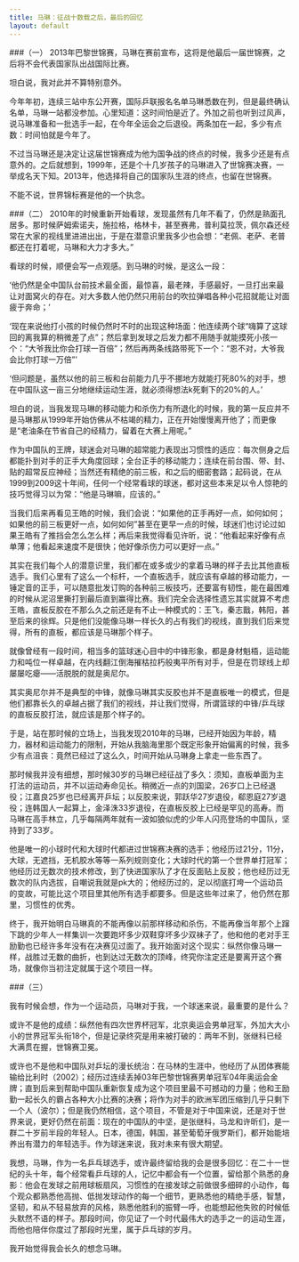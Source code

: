 ```yaml
---
title: 马琳：征战十数载之后，最后的回忆
layout: default
---
```


###（一）
2013年巴黎世锦赛，马琳在赛前宣布，这将是他最后一届世锦赛，之后将不会代表国家队出战国际比赛。

坦白说，我对此并不算特别意外。

今年年初，连续三站中东公开赛，国际乒联报名名单马琳悉数在列，但是最终确认名单，马琳一站都没参加。心里知道：这时间怕是近了。外加之前也听到过风声，说马琳准备和一批选手一起，在今年全运会之后退役。两条加在一起，多少有点数：时间怕就是今年了。

不过当马琳还是决定让这届世锦赛成为他为国争战的终点的时候，我多少还是有点意外的。之后就想到，1999年，还是个十几岁孩子的马琳进入了世锦赛决赛，一举成名天下知。2013年，他选择将自己的国家队生涯的终点，也留在世锦赛。

不能不说，世界锦标赛是他的一个执念。


###（二）
2010年的时候重新开始看球，发现虽然有几年不看了，仍然是熟面孔居多。那时候萨姆索诺夫，施拉格，格林卡，甚至赛弗，普利莫拉茨，佩尔森还经常在大家的视线里进进出出，于是在潜意识里我多少也会想：“老佩、老萨、老普都还在打着呢，马琳和大力才多大。”

看球的时候，顺便会写一点观感。到马琳的时候，是这么一段：

‘他仍然是全中国队台前技术最全面，最惊喜，最老辣，手感最好，一旦打出来最让对面窝火的存在。对大多数人他仍然只用前台的吹拉弹唱各种小花招就能让对面疲于奔命；’

‘现在来说他打小孩的时候仍然时不时的出现这种场面：他连续两个球“嗨算了这球回的离我算的稍微差了点”；然后拿到发球之后发力都不用随手就能摸死小孩一个：“大爷我比你会打球一百倍”；然后再两条线路带死下一个：“恩不对，大爷我会比你打球一万倍”’

‘但问题是，虽然以他的前三板和台前能力几乎不挪地方就能打死80%的对手，想在中国队这一亩三分地继续运动生涯，就必须得想法k死剩下的20%的人。’

坦白的说，当我发现马琳的移动能力和杀伤力有所退化的时候，我的第一反应并不是马琳那从1999年开始仿佛从不枯竭的精力，正在开始慢慢离开他了；而更像是“老油条在节省自己的经精力，留着在大赛上用呢。”

作为中国队的王牌，球迷会对马琳的超常能力表现出习惯性的适应：每次侧身之后都能扑到对手的正手大角度回球；全台正手的移动能力；连续在前台围、带、封、贴的超常反应神经；当然还有精绝的前三板，和之后的细密套路；起码说，在从1999到2009这十年间，任何一个经常看球的球迷，都对这些本来足以令人惊艳的技巧觉得习以为常：“他是马琳嘛，应该的。”

当我们后来再看见王皓的时候，我们会说：“如果他的正手再好一点，如何如何；如果他的前三板更好一点，如何如何”甚至在更早一点的时候，球迷们也讨论过如果王皓有了推挡会怎么怎么样；再后来我觉得看见许昕，说：“他看起来好像有点单薄；他看起来速度不是很快；他好像杀伤力可以更好一点。”

其实在我们每个人的潜意识里，我们都在或多或少的拿着马琳的样子去比其他直板选手。我们心里有了这么一个标杆，一个直板选手，就应该有卓越的移动能力，一锤定音的正手，可以随意批发订购的各种前三板技巧，还要富有韧性，能在最困难的时候从泥沼里撕打到最后直到赢得比赛。我们完全会选择性遗忘其实就算不考虑王皓，直板反胶在不那么久之前还是有不止一种模式的：王飞，秦志戬，韩阳，甚至后来的徐辉。只是他们没能像马琳一样长久的占有我们的视线，直到我们后来觉得，所有的直板，都应该是马琳那个样子。

就像曾经有一段时间，相当多的篮球迷心目中的中锋形象，都是身材魁梧，运动能力和吨位一样卓越，在内线翻江倒海摧枯拉朽般夷平所有对手，但是在罚球线上却屡屡吃瘪——活脱脱的就是奥尼尔。

其实奥尼尔并不是典型的中锋，就像马琳其实反胶也并不是直板唯一的模式，但是他们都靠长久的卓越占据了我们的视线，并让我们觉得，所谓篮球的中锋/乒乓球的直板反胶打法，就应该是那个样子的。

于是，站在那时候的立场上，当我发现2010年的马琳，已经开始因为年龄，精力，器材和运动能力的限制，开始从我脑海里那个既定形象开始偏离的时候，我多少有点沮丧：竟然已经过了这么久，时间开始从马琳身上拿走一些东西了。

那时候我并没有细想，那时候30岁的马琳已经征战了多久：须知，直板单面为主打法的运动员，并不以运动寿命见长。稍微近一点的刘国梁，26岁口上已经退役；江嘉良25岁也已经离开乒坛；以反胶来说，郭跃华27岁退役，郗恩庭27岁退役；连韩国人一起算上，金泽洙33岁退役，在直板反胶上已经是罕见的高寿。而马琳在高手林立，几乎每隔两年就有一波如狼似虎的少年人闪亮登场的中国队，坚持到了33岁。

他是唯一的小球时代和大球时代都进过世锦赛决赛的选手；他经历过21分，11分，大球，无遮挡，无机胶水等等一系列规则变化；大球时代的第一个世界单打冠军；他经历过无数次的技术修改，到了快进国家队了才在反面贴上反胶；他也经历过无数次的队内选拔，自嘲说我就是pk大的；他经历过的，足以彻底打垮一个运动员的变故，可能比这个项目里其他所有选手都要多。但是这些年过来了，他仍然在那里，习惯性的优秀。

终于，我开始明白马琳真的不能再像以前那样移动和杀伤，不能再像当年那个上蹿下跳的少年人一样集训一次要跑坏多少双鞋穿坏多少双袜子了，他和他的老对手王励勤也已经许多年没有在决赛见过面了。我开始面对这个现实：纵然你像马琳一样，战胜过无数的曲折，也到达过无数次的顶峰，终究你注定还是要离开这个赛场，就像你当初注定就属于这个项目一样。


###（三）

我有时候会想，作为一个运动员，马琳对于我，一个球迷来说，最重要的是什么？

或许不是他的成绩：纵然他有四次世界杯冠军，北京奥运会男单冠军，外加大大小小的世界冠军头衔18个，但是记录终究是用来被打破的：两年不到，张继科已经大满贯在握，世锦赛卫冕。

或许也不是他和中国队对乒坛的漫长统治：在马林的生涯中，他经历了从团体赛能输给比利时（2002）；经历过连续丢掉03年巴黎世锦赛男单冠军04年奥运会金牌；直到后来到帮助中国队重新恢复成为这个项目里最不可撼动的力量；他和王励勤一起长久的霸占各种大小比赛的决赛；将作为对手的欧洲军团压缩到几乎只剩下一个人（波尔）；但是我仍然相信，这个项目，不管是对于中国来说，还是对于世界来说，更好仍然在前面：现在的中国队的中坚，是张继科，马龙和许昕们，是一群二十岁前半段的年轻人。日本，德国，韩国，甚至葡萄牙俄罗斯们，都开始能培养出有潜力的年轻选手。作为球迷来说，我对未来有很大期望。

我想，马琳，作为一名乒乓球选手，或许最终留给我的会是很多回忆：在二十一世纪的头十年，每个经常看乒乓球的人，记忆中都会有一个位置，留给那个熟悉的身影：他会在发球之前用球板扇风，习惯性的在接发球之前做很多细碎的小动作，每个观众都熟悉他高抛、低抛发球动作的每一个细节，更熟悉他的精绝手感，智慧，坚韧，和从不轻易放弃的风格，熟悉他胜利的振臂一呼，也能想起他失败的时候低头默然不语的样子。那段时间，你见证了一个时代最伟大的选手之一的运动生涯，而他也陪伴你度过了那段时光里，属于乒乓球的岁月。

我开始觉得我会长久的想念马琳。